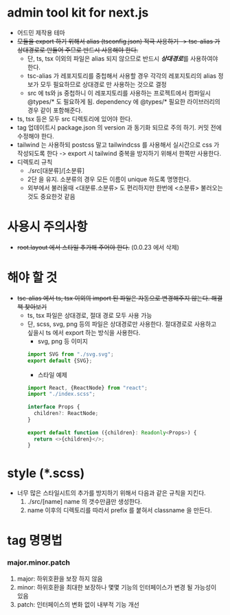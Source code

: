 # admin tool kit for next.js

* 어드민 제작용 테마
* ~~모듈을 export 하기 위해서 alias (tsconfig.json) 적극 사용하기 -> tsc-alias 가 상대경로로 만들어 주므로 반드시 사용해야 한다.~~
    * 단, ts, tsx 이외의 파일은 alias 되지 않으므로 반드시 ***상대경로***를 사용하여야 한다.
    * tsc-alias 가 레포지토리를 중첩해서 사용할 경우 각각의 레포지토리의 alias 정보가 모두 필요하므로 상대경로 만 사용하는 것으로 결정
    * src 에 ts와 js 중첩하니 이 레포지토리를 사용하는 프로젝트에서 컴파일시 @types/* 도 필요하게 됨. dependency 에 @types/* 필요한 라이브러리의 경우 같이 포함해준다.
* ts, tsx 등은 모두 src 디렉토리에 있어야 한다.
* tag 업데이트시 package.json 의 version 과 동기화 되므로 주의 하기. 커밋 전에 수정해야 한다.
* tailwind 는 사용하되 postcss 말고 tailwindcss 를 사용해서 실시간으로 css 가 작성되도록 한다
  -> export 시 tailwind 중복을 방지하기 위해서 한쪽만 사용한다.
* 디렉토리 규칙
    * ./src[대분류]/[소분류]
    * 2단 을 유지. 소분류의 경우 모든 이름이 unique 하도록 명명한다.
    * 외부에서 불러올때 <대분류.소분류> 도 편리하지만 한번에 <소분류> 불러오는 것도 중요한것 같음

# 사용시 주의사항

* ~~root.layout 에서 스타일 추가해 주어야 한다.~~ (0.0.23 에서 삭제)

# 해야 할 것

* ~~tsc-alias 에서 ts, tsx 이외의 import 된 파일은 자동으로 변경해주지 않는다. 해결책 찾아보기~~
    * ts, tsx 파일은 상대경로, 절대 경로 모두 사용 가능
    * 단, scss, svg, png 등의 파일은 상대경로만 사용한다. 절대경로로 사용하고 싶을시 ts 에서 export 하는 방식을 사용한다.
        * svg, png 등 이미지
      ~~~typescript jsx
      import SVG from "./svg.svg";
      export default {SVG};
      ~~~
        * 스타일 예제
      ~~~typescript jsx
      import React, {ReactNode} from "react";
      import "./index.scss";
        
      interface Props {
        children?: ReactNode;
      }
        
      export default function ({children}: Readonly<Props>) {
        return <>{children}</>;
      }
      ~~~

# style (*.scss)

* 너무 많은 스타일시트의 추가를 방지하기 위해서 다음과 같은 규칙을 지킨다.
    1. ./src/[name] name 의 갯수만큼만 생성한다.
    2. name 이후의 디렉토리를 따라서 prefix 를 붙혀서 classname 을 만든다.

# tag 명명법

### major.minor.patch

1. major: 하위호환을 보장 하지 않음
2. minor: 하위호환을 최대한 보장하나 몇몇 기능의 인터페이스가 변경 될 가능성이 있음
3. patch: 인터페이스의 변화 없이 내부적 기능 개선 